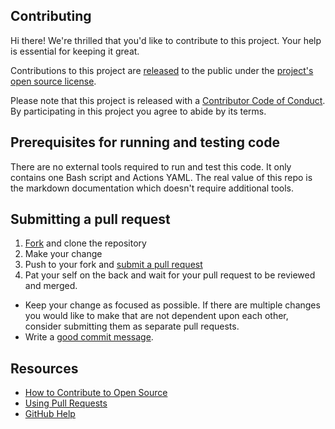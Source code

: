 ## Contributing

[fork]: https://github.com/github/startups-content/fork
[pr]: https://github.com/github/startups-content/compare
[code-of-conduct]: CODE_OF_CONDUCT.md

Hi there! We're thrilled that you'd like to contribute to this project. Your help is essential for keeping it great.

Contributions to this project are [released](https://help.github.com/articles/github-terms-of-service/#6-contributions-under-repository-license) to the public under the [project's open source license](LICENSE.md).

Please note that this project is released with a [Contributor Code of Conduct][code-of-conduct]. By participating in this project you agree to abide by its terms.

## Prerequisites for running and testing code

There are no external tools required to run and test this code.  It only contains one Bash script and Actions YAML. The real value of this repo is the markdown documentation which doesn't require additional tools.

## Submitting a pull request

1. [Fork][fork] and clone the repository
2. Make your change
3. Push to your fork and [submit a pull request][pr]
4. Pat your self on the back and wait for your pull request to be reviewed and merged.

- Keep your change as focused as possible. If there are multiple changes you would like to make that are not dependent upon each other, consider submitting them as separate pull requests.
- Write a [good commit message](http://tbaggery.com/2008/04/19/a-note-about-git-commit-messages.html).

## Resources

- [How to Contribute to Open Source](https://opensource.guide/how-to-contribute/)
- [Using Pull Requests](https://help.github.com/articles/about-pull-requests/)
- [GitHub Help](https://help.github.com)